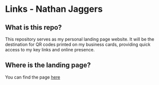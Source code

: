 # Links - Nathan Jaggers

## What is this repo?
This repository serves as my personal landing page website. It will be the destination for QR codes printed on my business cards, providing quick access to my key links and online presence.

## Where is the landing page?
You can find the page [here](https://nrjaggers.github.io/Links/)


